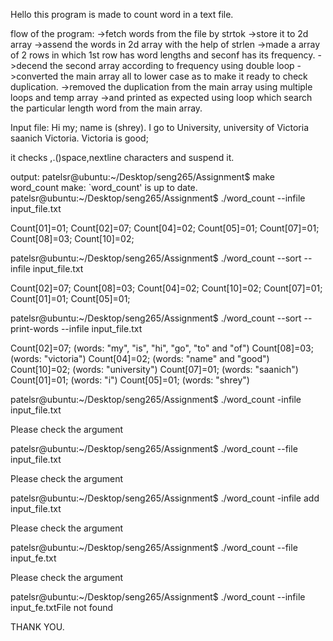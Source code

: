 Hello this program is made to count word in a text file.

flow of the program:
->fetch words from the file by strtok
->store it to 2d array
->assend the words in 2d array with the help of strlen 
->made a array of 2 rows in which 1st row has word lengths and seconf has its frequency.
->decend the second array according to frequency using double loop
->converted the main array all to lower case as to make it ready to check duplication.
->removed the duplication from the main array using multiple loops and temp array
->and printed as expected using loop which search the particular length word from the main array.



Input file:
Hi my; name is (shrey). I go to University,
university of Victoria
saanich
Victoria.
Victoria is good;


it checks ,.()space,nextline characters and suspend it.



output:
patelsr@ubuntu:~/Desktop/seng265/Assignment$ make word_count
make: `word_count' is up to date.
patelsr@ubuntu:~/Desktop/seng265/Assignment$ ./word_count --infile input_file.txt

Count[01]=01;
Count[02]=07;
Count[04]=02;
Count[05]=01;
Count[07]=01;
Count[08]=03;
Count[10]=02;


patelsr@ubuntu:~/Desktop/seng265/Assignment$ ./word_count --sort --infile input_file.txt

Count[02]=07;
Count[08]=03;
Count[04]=02;
Count[10]=02;
Count[07]=01;
Count[01]=01;
Count[05]=01;


patelsr@ubuntu:~/Desktop/seng265/Assignment$ ./word_count --sort --print-words --infile input_file.txt

Count[02]=07; (words: "my", "is", "hi", "go", "to" and "of")
Count[08]=03; (words: "victoria")
Count[04]=02; (words: "name" and "good")
Count[10]=02; (words: "university")
Count[07]=01; (words: "saanich")
Count[01]=01; (words: "i")
Count[05]=01; (words: "shrey")


patelsr@ubuntu:~/Desktop/seng265/Assignment$ ./word_count -infile input_file.txt

Please check the argument

patelsr@ubuntu:~/Desktop/seng265/Assignment$ ./word_count --file input_file.txt


Please check the argument

patelsr@ubuntu:~/Desktop/seng265/Assignment$ ./word_count -infile add input_file.txt


Please check the argument

patelsr@ubuntu:~/Desktop/seng265/Assignment$ ./word_count --file input_fe.txt


Please check the argument

patelsr@ubuntu:~/Desktop/seng265/Assignment$ ./word_count --infile input_fe.txtFile not found



THANK YOU.